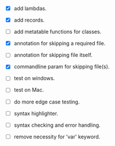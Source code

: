 

- [x] add lambdas.
- [x] add records.
- [ ] add metatable functions for classes.
- [x] annotation for skipping a required file. 
- [ ] annotation for skipping file itself.
- [x] commandline param for skipping file(s).
- [ ] test on windows.
- [ ] test on Mac.
- [ ] do more edge case testing.
- [ ] syntax highlighter.
- [ ] syntax checking and error handling.
- [ ] remove necessity for 'var' keyword.



